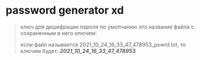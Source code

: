 # **password generator xd**

> ключ для дешифрации пароля по умолчанию это название файла с сохраненным в него ключем:
>
> если файл называется 2021_10_24_16_33_47_478953_pswrd.txt, то ключем будет: ***2021_10_24_16_33_47_478953***
